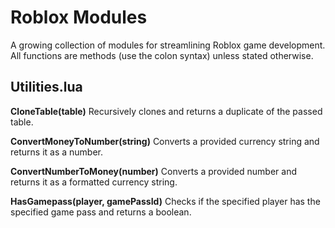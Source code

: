 # Roblox Modules
A growing collection of modules for streamlining Roblox game development.  All functions are methods (use the colon syntax) unless stated otherwise.


## Utilities.lua
**CloneTable(table)**
Recursively clones and returns a duplicate of the passed table.

**ConvertMoneyToNumber(string)**
Converts a provided currency string and returns it as a number.

**ConvertNumberToMoney(number)**
Converts a provided number and returns it as a formatted currency string.

**HasGamepass(player, gamePassId)**
Checks if the specified player has the specified game pass and returns a boolean.

